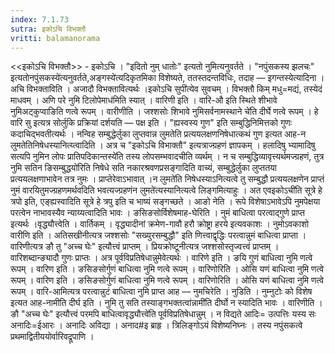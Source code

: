 ```yaml
---
index: 7.1.73
sutra: इकोऽचि विभक्तौ
vritti: balamanorama
---
```


<<इकोऽचि विभक्तौ>> - इकोऽचि । "इदितो नुम् धातोः" इत्यतो नुमित्यनुवर्तते । "नपुंसकस्य झलचः" इत्यतोनपुंसकस्ये॑त्यनुवर्तते,अङ्गस्ये॑त्यदिकृतमिका विशेष्यते, ततस्तदन्तविधिः, तदाह — इगन्तस्येत्यादिना । अचि विभक्ताविति । अजादौ विभक्तावित्यर्थः ।इकोऽचि सुपी॑त्येव सुवचम् । विभक्तौ किम्  मधु=मद्यं, तस्येदं माधवम् । अणि परे नुमि टिलोपेमाध॑मिति स्यात् । वारिणी इति । वारि-औ इति स्थिते शीभावे नुमिअट्कुप्वाङिति णत्वे रूपम् । वारीणीति । जश्शसोः शिभावे नुमिसर्वनामस्थाने चे॑ति दीर्घे णत्वे रूपम् । हे वारि सु इत्यत्र सोर्लुकि प्रक्रियां दर्शयति — पक्ष इति । "ह्यस्वस्य गुण" इति सम्बुद्धिनिमित्तको गुणः कदाचिद्भवतीत्यर्थः । नन्विह सम्बुद्धेर्लुका लुप्तवान्न लुमतेति प्रत्ययलक्षणनिषेधात्कथं गुण इत्यत आह-न लुमतेतिनिषेधस्यानित्य्त्वादिति । अत्र च "इकोऽचि विभाक्तौ" इत्यत्राज्ग्रहणं ज्ञापकम् । हलादिषु भ्यामादिषु सत्यपि नुमिन लोपः प्रातिपदिकान्तस्ये॑ति तस्य लोपसम्भवादचीति व्यर्थम् । न च सम्बुद्धिव्यावृत्त्यर्थमज्ग्रहणं, तुत्र नुमि सतिन ङिसम्बुद्धयो॑रिति निषेधे सति नकारश्रवणप्रसङ्गादिति वाच्यं, सम्बुद्धेर्लुका लुप्ततया प्रत्ययलक्षणाभावेन तत्र नुमः । प्राप्तेरेवाऽभावात् ।न लुमते॑ति निषेधस्याऽनित्यत्वे तु सम्बुद्धौ प्रत्ययलक्षणेन प्राप्तं नुमं वारयितुमज्ग्रहणमर्थवदिति भवत्यज्ग्रहणंन लुमते॑त्यस्यानित्यत्वे लिङ्गमित्याहुः । अत एवइकोऽची॑ति सूत्रे हे त्रपो इति, एङ्ह्यस्वादिति सूत्रे हे त्रपु इति च भाष्यं सङ्गच्छते । आङो नेति । रूपे विशेषाऽभावेऽपि नुमपेक्षया परत्वेन नाभावस्यैव न्याय्यत्वादिति भावः । ङसिङसोर्विशेषमाह-घेरिति । नुमं बाधित्वा परत्वाद्गुणे प्राप्त इत्यर्थः ।वृद्ध्यौत्त्वेति । वार्तिकम् । वृद्ध्यादीनां क्रमेण-गावौ हरौ क्रोष्ट्रा हरये इत्यवकाशः । नुमोऽवकाशो वारीणि इति । अतिसखीनीत्यत्र जश्शसोः "सख्युरसम्बुद्धौ" इति णित्त्वाद्वृद्धिः परत्वान्नुमं बाधित्वा प्राप्ता । वारिणीत्यत्र ङौ तु "अच्च घेः" इत्यौत्त्वं प्राप्तम् । प्रियक्रोष्टूनीत्यत्र जश्शसोस्तृज्वत्त्वं प्राप्तम् । वारिशब्दान्ङ्यादौ गुणः प्राप्तः । अत्र पूर्वविप्रतिषेधान्नुमेवेत्यर्थः । वारिणे इति । ङयि गुणं बाधित्वा नुमि णत्वे रूपम् । वारिण इति । ङसिङसोर्गुणं बाधित्वा नुमि णत्वे रूपम् । वारिणोरिति । ओसि यणं बाधित्वा नुमि णत्वे रूपम् । वारिण इति । ङसिङसोर्गुणं बाधित्वा नुमि णत्वे रूपम् । वारिणोरिति । ओसि यणं बाधित्वा नुमि णत्वे रूपम् । वारि-आमित्यत्र परत्वान्नुटं बाधित्वा नुमि प्राप्त आह — नुमचिरेति । नुडिति । नुम्नुटोः को विशेष इत्यत आह-नामीति दीर्घ इति । नुमि तु सति तस्याङ्गभक्तत्वा॑न्नामी॑ति दीर्घो न स्यादिति भावः । वारिणीति । ङौ "अच्च घेः" इत्यौत्त्वं परमपि बाधित्वावृद्ध्यौत्त्वे॑ति पूर्वविप्रतिषेधान्नुम् । न विद्यते आदिः= उत्पत्तिः यस्य सः अनादिः=ईआरः । अनादिः अविद्या । अनाद#इ ब्राहृ । त्रिलिङ्गोऽयं विशेष्यनिघ्नः । तस्य नपुंसकत्वे प्रथमाद्वितीययोर्वारिवद्रूपाणि ।